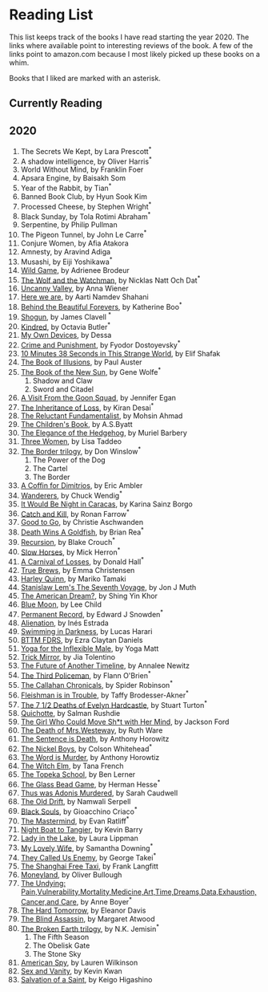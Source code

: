 # Reading List

This list keeps track of the books I have read starting the year 2020.
The links where available point to interesting reviews of the book. A few of the links point to amazon.com because I most likely picked up these books on a whim.

Books that I liked are marked with an asterisk.


## Currently Reading




## 2020
1. The Secrets We Kept, by Lara Prescott<sup>\*</sup>
1. A shadow intelligence, by Oliver Harris<sup>\*</sup>
1. World Without Mind, by Franklin Foer
1. Apsara Engine, by Baisakh Som
1. Year of the Rabbit, by Tian<sup>\*</sup>
1. Banned Book Club, by Hyun Sook Kim
1. Processed Cheese, by Stephen Wright<sup>\*</sup>
1. Black Sunday, by Tola Rotimi Abraham<sup>\*</sup>
1. Serpentine, by Philip Pullman
1. The Pigeon Tunnel, by John Le Carre<sup>\*</sup>
1. Conjure Women, by Afia Atakora
1. Amnesty, by Aravind Adiga
1. Musashi, by Eiji Yoshikawa<sup>\*</sup>
1. [Wild Game](https://www.nytimes.com/2019/10/15/books/review/wild-game-adrienne-brodeur.html), by Adrienee Brodeur
1. [The Wolf and the Watchman](https://www.npr.org/2019/03/06/698659316/the-wolf-and-the-watchman-has-some-serious-bite), by Nicklas Natt Och Dat<sup>\*</sup>
1. [Uncanny Valley](https://slate.com/culture/2020/01/anna-wiener-uncanny-valley-reviewed.html), by Anna Wiener
1. [Here we are](https://www.npr.org/2019/10/01/765702621/in-here-we-are-heart-rending-challenges-of-immigration-are-exposed), by Aarti Namdev Shahani
1. [Behind the Beautiful Forevers](https://www.kirkusreviews.com/book-reviews/katherine-boo/behind-beautiful-forevers/), by Katherine Boo<sup>\*</sup>
1. [Shogun](https://en.wikipedia.org/wiki/Sh%C5%8Dgun_(novel)), by James Clavell <sup>\*</sup>
1. [Kindred](https://lithub.com/octavia-butler-the-brutalities-of-the-past-are-all-around-this/), by Octavia Butler<sup>\*</sup>
1. [My Own Devices](https://www.thecurrent.org/feature/2018/10/02/dessa-my-own-devices), by Dessa
1. [Crime and Punishment](https://en.wikipedia.org/wiki/Crime_and_Punishment), by Fyodor Dostoyevsky<sup>\*</sup>
1. [10 Minutes 38 Seconds in This Strange World](https://lareviewofbooks.org/article/representative-foreigners-on-elif-shafaks-10-minutes-38-seconds-in-this-strange-world/), by Elif Shafak
1. [The Book of Illusions](https://www.theguardian.com/books/2002/sep/29/fiction.impacprize), by Paul Auster
1. [The Book of the New Sun](https://ultan.org.uk/review-botns/), by Gene Wolfe<sup>\*</sup>
   1. Shadow and Claw
   1. Sword and Citadel 
1. [A Visit From the Goon Squad](https://www.nytimes.com/2010/07/11/books/review/Blythe-t.html), by Jennifer Egan
1. [The Inheritance of Loss](https://bookmarks.reviews/reviews/the-inheritance-of-loss/), by Kiran Desai<sup>\*</sup>
1. [The Reluctant Fundamentalist](https://lithub.com/why-every-american-should-read-the-relucant-fundamentalist/), by Mohsin Ahmad 
1. [The Children's Book](https://www.npr.org/2011/07/29/120058248/free-loves-discontents-a-s-byatts-children), by A.S.Byatt
1. [The Elegance of the Hedgehog](http://www.words-and-dirt.com/words/review-muriel-barberys-the-elegance-of-the-hedgehog/), by Muriel Barbery
1. [Three Women](https://www.npr.org/2019/07/08/739523657/debut-book-tells-of-the-real-life-longings-and-frustrations-of-three-women), by Lisa Taddeo
1. [The Border trilogy](https://www.npr.org/2019/03/03/698645059/the-border-is-shakespeare-for-our-times-seriously), by Don Winslow<sup>\*</sup>
    1. The Power of the Dog
    1. The Cartel
    1. The Border
1. [A Coffin for Dimitrios](https://blog.mcdaniel.edu/mysteryreviewsfa2017/1920-1939/a-coffin-for-dimitrios-by-eric-ambler-1938/), by Eric Ambler
1. [Wanderers](https://www.npr.org/2019/07/06/738974776/these-wanderers-are-heading-for-the-end-of-the-world), by Chuck Wendig<sup>\*</sup>
1. [It Would Be Night in Caracas](https://www.npr.org/2019/10/28/771313679/it-would-be-night-in-caracas-mourns-a-mother-and-a-country), by Karina Sainz Borgo
1. [Catch and Kill](https://www.npr.org/2019/10/11/768346770/in-catch-and-kill-ronan-farrow-offers-a-damning-portrait-of-a-conflicted-nbc), by Ronan Farrow<sup>\*</sup>
1. [Good to Go](https://www.amazon.com/Good-Go-Athlete-Strange-Recovery/dp/039325433X), by Christie Aschwanden 
1. [Death Wins A Goldfish](https://nerdsonearth.com/2020/05/uncommon-graphic-novel-death-wins-a-goldfish/), by Brian Rea<sup>\*</sup>
1. [Recursion](https://www.npr.org/2019/06/13/732035142/recursion-is-a-puzzle-box-of-time-travel-memory-and-death), by Blake Crouch<sup>\*</sup>
1. [Slow Horses](https://crimefictionlover.com/2014/03/slow-horses-2/), by Mick Herron<sup>\*</sup>
1. [A Carnival of Losses](https://thegeorgiareview.com/posts/on-a-carnival-of-losses-notes-nearing-ninety-by-donald-hall/), by Donald Hall<sup>\*</sup>
1. [True Brews](https://www.amazon.com/True-Brews-Craft-Fermented-Kombucha/dp/1607743388), by Emma Christensen
1. [Harley Quinn](https://www.britishfantasysociety.org/reviews/harley-quinn-breaking-glass-by-mariko-tamaki-and-steve-pugh-review/), by Mariko Tamaki
1. [Stanislaw Lem's The Seventh Voyage](https://www.npr.org/2019/10/04/766840876/the-seventh-voyage-takes-a-grand-journey-in-a-tiny-spaceship), by Jon J Muth
1. [The American Dream?](https://www.pastemagazine.com/comics/shing-yin-khor/rethink-an-iconic-pilgrimage-in-the-american-dream/), by Shing Yin Khor
1. [Blue Moon](https://www.nyjournalofbooks.com/book-review/blue-moon-jack-reacher-novel), by Lee Child
1. [Permanent Record](https://www.nyjournalofbooks.com/book-review/blue-moon-jack-reacher-novel), by Edward J Snowden<sup>\*</sup>
1. [Alienation](https://www.npr.org/2019/05/04/719655355/virtual-reality-eases-the-reality-of-natural-destruction-somewhat-in-alienation), by Inés Estrada
1. [Swimming in Darkness](https://www.npr.org/books/titles/755486162/swimming-in-darkness), by Lucas Harari 
1. [BTTM FDRS](https://www.npr.org/2019/06/27/736317209/of-tenants-and-tentacles-bttm-fdrs-confronts-gentrification-in-comic-horror-form), by Ezra Claytan Daniels
1. [Yoga for the Inflexible Male](https://www.amazon.com/Yoga-Inflexible-Male-How-Guide/dp/1984856944), by Yoga Matt 
1. [Trick Mirror](https://slate.com/culture/2019/08/jia-tolentino-book-review-trick-mirror-reflections-on-self-delusion.html), by Jia Tolentino 
1. [The Future of Another Timeline](https://comicyears.com/books/the-future-of-another-timeline-review/), by Annalee Newitz 
1. [The Third Policeman](http://www.bookslut.com/fiction/2003_12_001145.php), by Flann O'Brien<sup>\*<sup>
1. [The Callahan Chronicals](https://www.librarything.com/work/732408), by Spider Robinson<sup>\*</sup>
1. [Fleishman is in Trouble](https://www.npr.org/2019/06/18/733430304/fleishman-is-in-trouble-flips-expectations-upside-down), by Taffy Brodesser-Akner<sup>\*</sup>
1. [The 7 1/2 Deaths of Evelyn Hardcastle](https://crimefictionlover.com/2018/03/the-seven-deaths-of-evelyn-hardcastle/), by Stuart Turton<sup>\*</sup>
1. [Quichotte](https://www.npr.org/2019/09/07/755162016/if-salman-rushdies-quichotte-drives-you-nuts-thats-fine-its-meant-to/), by Salman Rushdie
1. [The Girl Who Could Move Sh\*t with Her Mind](https://nerdslikeme.co.uk/2019/06/17/review-the-girl-who-could-move-sht-with-her-mind-jackson-ford/), by Jackson Ford
1. [The Death of Mrs.Westeway](https://mbtb-books.blogspot.com/2019/05/the-death-of-mrs-westaway-by-ruth-ware.html/), by Ruth Ware
1. [The Sentence is Death](https://www.npr.org/2019/06/08/730580461/the-sentence-is-death-is-a-bracing-addition-to-any-beach-bag/), by Anthony Horowitz
1. [The Nickel Boys](https://www.npr.org/2019/07/18/740901819/for-the-nickel-boys-life-isnt-worth-five-cents/), by Colson Whitehead<sup>\*<sup>
1. [The Word is Murder](https://thecrimereview.com/2018/11/05/review-the-word-is-murder-by-anthony-horowitz/), by Anthony Horowtiz
1. [The Witch Elm](https://www.npr.org/2018/10/14/656989714/the-witch-elm-starts-slow-then-sucks-you-in/), by Tana French
1. [The Topeka School](https://www.fantasticfiction.com/l/ben-lerner/topeka-school.htm/), by Ben Lerner
1. [The Glass Bead Game](https://medium.com/@dailyflashpan/h-hesse-the-glass-bead-game-the-future-of-an-illusion-4d9f25bb1985/), by Herman Hesse<sup>\*</sup>
1. [Thus was Adonis Murdered](https://www.fantasticfiction.com/c/sarah-caudwell/thus-was-adonis-murdered.htm), by Sarah Caudwell
1. [The Old Drift](https://www.thenation.com/article/archive/namwali-serpell-the-old-drift-novel-review/), by Namwali Serpell
1. [Black Souls](https://www.fantasticfiction.com/c/gioacchino-criaco/black-souls.htm/), by Gioacchino Criaco<sup>\*</sup>
1. [The Mastermind](https://magazine.atavist.com/the-mastermind), by Evan Ratliff<sup>\*</sup>
1. [Night Boat to Tangier](https://www.npr.org/2019/09/20/762515226/take-a-dark-ride-on-the-night-boat-to-tangier/), by Kevin Barry
1. [Lady in the Lake](https://www.npr.org/2019/07/25/742220303/real-disappearances-are-the-premise-for-laura-lippmans-lady-in-the-lake/), by Laura Lippman
1. [My Lovely Wife](https://www.criminalelement.com/book-review-my-lovely-wife-samantha-downing/), by Samantha Downing<sup>\*</sup>
1. [They Called Us Enemy](https://www.npr.org/2019/07/17/742558996/george-takei-recalls-time-in-an-american-internment-camp-in-they-called-us-enemy), by George Takei<sup>\*</sup>
1. [The Shanghai Free Taxi](https://www.npr.org/2019/06/16/732365213/the-shanghai-free-taxi-delves-deep-into-chinas-troubles), by Frank Langfitt
1. [Moneyland](https://www.theguardian.com/books/2018/sep/07/moneyland-oliver-bullough-review), by Oliver Bullough
1. [The Undying: Pain,Vulnerability,Mortality,Medicine,Art,Time,Dreams,Data,Exhaustion,Cancer,and Care](https://lareviewofbooks.org/article/pain-as-revolution-on-anne-boyers-the-undying/), by Anne Boyer<sup>\*</sup>
1. [The Hard Tomorrow](https://drawnandquarterly.com/hard-tomorrow), by Eleanor Davis
1. [The Blind Assassin](https://quillandquire.com/review/the-blind-assassin/), by Margaret Atwood
1. [The Broken Earth trilogy](https://arstechnica.com/gaming/2017/09/if-you-read-one-sci-fi-series-this-year-it-should-be-the-broken-earth/), by N.K. Jemisin<sup>\*</sup>
    1. The Fifth Season
    1. The Obelisk Gate
    1. The Stone Sky
1. [American Spy](https://www.npr.org/2019/02/13/693617293/american-spy-is-a-unique-spin-on-the-cold-war-thriller), by Lauren Wilkinson
1. [Sex and Vanity](https://literarytreats.com/2020/07/20/review-sex-and-vanity-kevin-kwan/), by Kevin Kwan
1. [Salvation of a Saint](https://www.kirkusreviews.com/book-reviews/keigo-higashino/salvation-saint/), by Keigo Higashino
